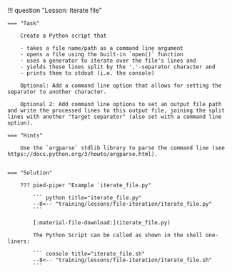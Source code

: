 !!! question "Lesson: Iterate file"

    === "Task"

        Create a Python script that

        - takes a file name/path as a command line argument
        - opens a file using the built-in `open()` function
        - uses a generator to iterate over the file's lines and
        - yields these lines split by the ','-separator character and
        - prints them to stdout (i.e. the console)

        Optional: Add a command line option that allows for setting the separator to another character.

        Optional 2: Add command line options to set an output file path and write the processed lines to this output file, joining the split lines with another "target separator" (also set with a command line option).

    === "Hints"

        Use the `argparse` stdlib library to parse the command line (see https://docs.python.org/3/howto/argparse.html).

   
    === "Solution"

        ??? pied-piper "Example `iterate_file.py"

            ``` python title="iterate_file.py"
            --8<-- "training/lessons/file-iteration/iterate_file.py"
            ```

            [:material-file-download:](iterate_file.py)

            The Python Script can be called as shown in the shell one-liners:

            ``` console title="iterate_file.sh"
            --8<-- "training/lessons/file-iteration/iterate_file.sh"
            ```
